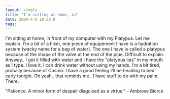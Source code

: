 ```yaml
---
layout: single
title: "I'm sitting at home, in"
date: 2000-4-6 19:28:0
tags: 
---
```


I'm sitting at home, in front of my computer with my Platypus. Let me explain. I'm a bit of a hiker, one piece of equipement I have is a hydration system (wacky name for a bag of water). The one I have is called a platypus because of the shape of the valve at the end of the pipe. Difficult to explain. Anyway.. I got it filled with water and I have the "platypus lips" in my mouth as I type. I love it. I can drink water without using my hands. I'm a bit tired, probally because of Cosmo. I have a good feeling I'll be heading to bed early tonight. Oh yeah.. that reminds me.. I have stuff to do with my palm. There.

"Patience. A minor form of despair disguised as a virtue." - Ambrose Bierce

